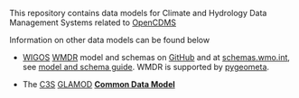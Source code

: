 This repository contains data models for Climate and Hydrology Data Management Systems related to [OpenCDMS](http://opencdms.org)

Information on other data models can be found below
- <span title="WMO Integrated Global Observing System">[WIGOS](https://www.wmo.int/pages/prog/www/wigos/index_en.html)</span>
  <span title="WIGOS metadata representation">[WMDR]()</span>
  model and schemas on [GitHub](https://github.com/wmo-im/wmdr)
  and at [schemas.wmo.int](https://schemas.wmo.int/wmdr/),
  see [model and schema guide](http://www.wmo.int/schemas/wmdr/1.0RC6/documentation/WMDR_ModelAndSchemaGuide.pdf).
  WMDR is supported by [pygeometa](https://github.com/geopython/pygeometa#supported-schemas).

- The <span title="Copernicus Climate Change Service">[C3S](https://climate.copernicus.eu/)</span>
  <span title="Global Land and Marine Observations Database">[GLAMOD](https://climate.copernicus.eu/global-land-and-marine-observations-database-0)</span>
  **[Common Data Model](https://github.com/glamod/common_data_model)**
